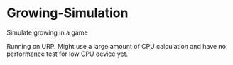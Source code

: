 # Growing-Simulation
Simulate growing in a game

Running on URP. Might use a large amount of CPU calculation and have no performance test for low CPU device yet.

